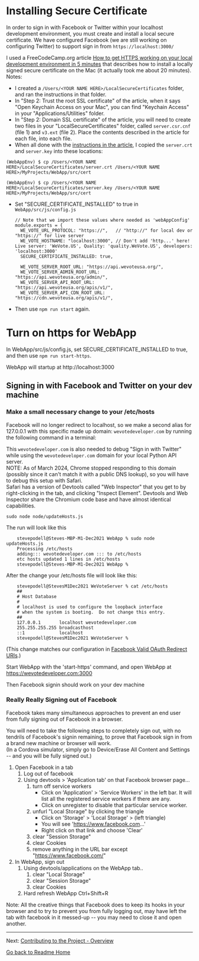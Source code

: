 
# Installing Secure Certificate
In order to sign in with Facebook or Twitter within your localhost development environment, 
you must create and install a local secure certificate. We have configured Facebook (we are still working on
configuring Twitter) to support sign in from `https://localhost:3000/`

I used a FreeCodeCamp.org article 
[How to get HTTPS working on your local development environment in 5 minutes](https://medium.freecodecamp.org/how-to-get-https-working-on-your-local-development-environment-in-5-minutes-7af615770eec) 
that describes how to install a locally signed secure certificate on the Mac (it actually took me about 20 minutes). Notes:

- I created a ```/Users/<YOUR NAME HERE>/LocalSecureCertificates``` folder, and ran the instructions in that folder.
- In "Step 2: Trust the root SSL certificate" of the article, when it says "Open Keychain Access on your Mac", you can find "Keychain Access" in your "Applications/Utilities" folder.
- In "Step 2: Domain SSL certificate" of the article, you will need to create two files in your "LocalSecureCertificates" folder, called `server.csr.cnf` (file 1) and `v3.ext` (file 2). Place the contents described in the article for each file, into each file.
- When all done with the [instructions in the article](https://medium.freecodecamp.org/how-to-get-https-working-on-your-local-development-environment-in-5-minutes-7af615770eec), I copied the ```server.crt``` and ```server.key``` into these locations:

```(WebAppEnv) $ cp /Users/<YOUR NAME HERE>/LocalSecureCertificates/server.crt /Users/<YOUR NAME HERE>/MyProjects/WebApp/src/cert```

```(WebAppEnv) $ cp /Users/<YOUR NAME HERE>/LocalSecureCertificates/server.key /Users/<YOUR NAME HERE>/MyProjects/WebApp/src/cert```

- Set "SECURE_CERTIFICATE_INSTALLED" to true in `WebApp/src/js/config.js` 
  ```
  // Note that we import these values where needed as 'webAppConfig'
  module.exports = {
    WE_VOTE_URL_PROTOCOL: "https://",   // "http://" for local dev or "https://" for live server
    WE_VOTE_HOSTNAME: "localhost:3000", // Don't add 'http...' here!  Live server: 'WeVote.US', Quality: 'quality.WeVote.US', developers: 'localhost:3000'
    SECURE_CERTIFICATE_INSTALLED: true,
  
    WE_VOTE_SERVER_ROOT_URL: "https://api.wevoteusa.org/",
    WE_VOTE_SERVER_ADMIN_ROOT_URL: "https://api.wevoteusa.org/admin/",
    WE_VOTE_SERVER_API_ROOT_URL: "https://api.wevoteusa.org/apis/v1/",
    WE_VOTE_SERVER_API_CDN_ROOT_URL: "https://cdn.wevoteusa.org/apis/v1/",
  ```

- Then use `npm run start` again.

# Turn on https for WebApp
In WebApp/src/js/config.js, set SECURE_CERTIFICATE_INSTALLED to true, and then use `npm run start-https`.

WebApp will startup at http://localhost:3000 

## Signing in with Facebook and Twitter on your dev machine
### Make a small necessary change to your /etc/hosts

Facebook will no longer redirect to localhost, so we make a second alias for 127.0.0.1 with this specific made up 
domain: `wevotedeveloper.com` by running the following command in a terminal:

This `wevotedeveloper.com` is also needed to debug "Sign in with Twitter" while using the `wevotedeveloper.com` domain for your local Python API server.   
NOTE:  As of March 2024, Chrome stopped responding to this domain (possibly since it can't match it with a public DNS lookup), so you will have to debug this setup with Safari.  
Safari has a version of Devtools called "Web Inspector" that you get to by right-clicking in the tab, and clicking "Inspect Element".  Devtools and Web 
Inspector share the Chromium code base and have almost identical capabilities.

`sudo node node/updateHosts.js`

The run will look like this
```
    stevepodell@Steves-MBP-M1-Dec2021 WebApp % sudo node updateHosts.js
    Processing /etc/hosts
    adding::: wevotedeveloper.com ::: to /etc/hosts
    etc hosts updated 1 lines in /etc/hosts
    stevepodell@Steves-MBP-M1-Dec2021 WebApp % 
```
After the change your /etc/hosts file will look like this:

```
    stevepodell@StevesM1Dec2021 WeVoteServer % cat /etc/hosts
    ##
    # Host Database
    #
    # localhost is used to configure the loopback interface
    # when the system is booting.  Do not change this entry.
    ##
    127.0.0.1       localhost wevotedeveloper.com
    255.255.255.255 broadcasthost
    ::1             localhost
    stevepodell@StevesM1Dec2021 WeVoteServer % 
```

(This change matches our configuration in [Facebook Valid OAuth Redirect URIs](https://developers.facebook.com/apps/1097389196952441/fb-login/settings/).)

Start WebApp with the 'start-https' command, and open WebApp at https://wevotedeveloper.com:3000

Then Facebook signin should work on your dev machine

### Really Really Signing out of Facebook

Facebook takes many simultaneous approaches to prevent an end user from fully signing out of Facebook in a browser.

You will need to take the following steps to completely sign out, with no tendrils of Facebook's signin remaining, to prove that Facebook sign in from a brand new machine or browser will work.  
(In a Cordova simulator, simply go to Device/Erase All Content and Settings  -- and you will be fully signed out.)

1) Open Facebook in a tab
   1) Log out of facebook
   2) Using devtools > 'Application tab' on that Facebook browser page...
       1) turn off service workers
          - Click on 'Application' > 'Service Workers' in the left bar. It will list all the registered service workers if there are any.
          - Click on unregister to disable that particular service worker.
       2) unfurl "Local Storage" by clicking the triangle
          - Click on 'Storage' > 'Local Storage' > (left triangle)
          - You will see 'https://www.facebook.com...'
          - Right click on that link and choose 'Clear'
       3) clear "Session Storage"
       4) clear Cookies
       5) remove anything in the URL bar except "https://www.facebook.com/"
2) In WebApp, sign out
   1) Using devtools/applications on the WebApp tab..
       1) clear "Local Storage"
       2) clear "Session Storage"
       3) clear Cookies
   2) Hard refresh WebApp Ctrl+Shift+R
   
Note: All the creative things that Facebook does to keep its hooks in your browser and to try to prevent you from fully logging out, may have left the tab with facebook in it messed-up -- you may need to close it and open another.




---

Next: [Contributing to the Project - Overview](../contributing/index.md)

[Go back to Readme Home](../../README.md)

